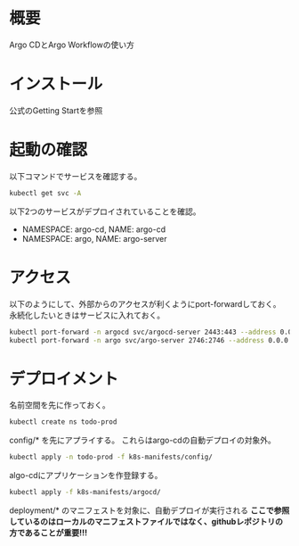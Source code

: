 # 概要
Argo CDとArgo Workflowの使い方


# インストール
公式のGetting Startを参照


# 起動の確認
以下コマンドでサービスを確認する。

```sh
kubectl get svc -A
```

以下2つのサービスがデプロイされていることを確認。
- NAMESPACE: argo-cd, NAME: argo-cd
- NAMESPACE: argo, NAME: argo-server



# アクセス
以下のようにして、外部からのアクセスが利くようにport-forwardしておく。
永続化したいときはサービスに入れておく。
```sh
kubectl port-forward -n argocd svc/argocd-server 2443:443 --address 0.0.0.0
kubectl port-forward -n argo svc/argo-server 2746:2746 --address 0.0.0.0
```


# デプロイメント

名前空間を先に作っておく。
```sh
kubectl create ns todo-prod
```

config/* を先にアプライする。
これらはargo-cdの自動デプロイの対象外。
```sh
kubectl apply -n todo-prod -f k8s-manifests/config/
```

algo-cdにアプリケーションを作登録する。
```sh
kubectl apply -f k8s-manifests/argocd/ 
```
deployment/* のマニフェストを対象に、自動デプロイが実行される
**ここで参照しているのはローカルのマニフェストファイルではなく、githubレポジトリの方であることが重要!!!**
